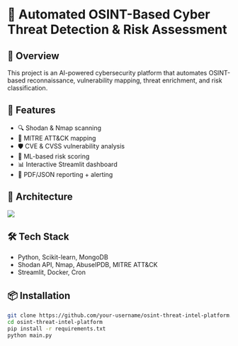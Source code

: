 # 🔐 Automated OSINT-Based Cyber Threat Detection & Risk Assessment

## 🚀 Overview
This project is an AI-powered cybersecurity platform that automates OSINT-based reconnaissance, vulnerability mapping, threat enrichment, and risk classification.

## 🎯 Features
- 🔍 Shodan & Nmap scanning
- 🧠 MITRE ATT&CK mapping
- 🛡️ CVE & CVSS vulnerability analysis
- 🧪 ML-based risk scoring
- 📊 Interactive Streamlit dashboard
- 📄 PDF/JSON reporting + alerting

## 🧠 Architecture
[![](docs/architecture-diagram.png)](docs/architecture-diagram.png)

## 🛠️ Tech Stack
- Python, Scikit-learn, MongoDB
- Shodan API, Nmap, AbuseIPDB, MITRE ATT&CK
- Streamlit, Docker, Cron

## 📦 Installation
```bash
git clone https://github.com/your-username/osint-threat-intel-platform.git
cd osint-threat-intel-platform
pip install -r requirements.txt
python main.py
